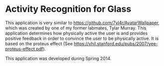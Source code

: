 # Activity Recognition for Glass
This application is very similar to https://github.com/7yl4r/AvatarWallpaper, which was
created by one of my former labmates, Tylar Murray. This application determines how 
physically active the user is and provides positive feedback in order to convince the
user to be physically active. It is based on the proteus effect
(See https://vhil.stanford.edu/pubs/2007/yee-proteus-effect.pdf).

This application was developed during Spring 2014.
